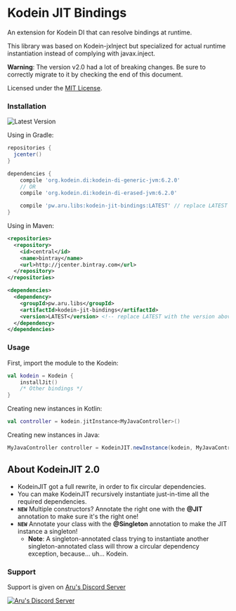 # Kodein JIT Bindings
An extension for Kodein DI that can resolve bindings at runtime.

This library was based on Kodein-jxInject but specialized for actual runtime instantiation instead of complying with javax.inject.

**Warning**: The version v2.0 had a lot of breaking changes.
Be sure to correctly migrate to it by checking the end of this document.

Licensed under the [MIT License](https://github.com/arudiscord/kodein-jit-bindings/blob/master/LICENSE).

### Installation

![Latest Version](https://api.bintray.com/packages/arudiscord/kotlin/kodein-jit-bindings/images/download.svg)

Using in Gradle:

```gradle
repositories {
  jcenter()
}

dependencies {
    compile 'org.kodein.di:kodein-di-generic-jvm:6.2.0'
    // OR
    compile 'org.kodein.di:kodein-di-erased-jvm:6.2.0'

    compile 'pw.aru.libs:kodein-jit-bindings:LATEST' // replace LATEST with the version above
}
```

Using in Maven:

```xml
<repositories>
  <repository>
    <id>central</id>
    <name>bintray</name>
    <url>http://jcenter.bintray.com</url>
  </repository>
</repositories>

<dependencies>
  <dependency>
    <groupId>pw.aru.libs</groupId>
    <artifactId>kodein-jit-bindings</artifactId>
    <version>LATEST</version> <!-- replace LATEST with the version above -->
  </dependency>
</dependencies>
```

### Usage

First, import the module to the Kodein:
```kotlin 
val kodein = Kodein {
    installJit()
    /* Other bindings */
}
```

Creating new instances in Kotlin:
```kotlin
val controller = kodein.jitInstance<MyJavaController>()
```

Creating new instances in Java:
```java
MyJavaController controller = KodeinJIT.newInstance(kodein, MyJavaController.class);
```

## About KodeinJIT 2.0

- KodeinJIT got a full rewrite, in order to fix circular dependencies.
- You can make KodeinJIT recursively instantiate just-in-time all the required dependencies.
- **`NEW`** Multiple constructors? Annotate the right one with the **@JIT** annotation to make sure it's the right one!
- **`NEW`** Annotate your class with the **@Singleton** annotation to make the JIT instance a singleton!
  - **Note**: A singleton-annotated class trying to instantiate another singleton-annotated class will throw a circular dependency exception, because... uh... Kodein.

### Support

Support is given on [Aru's Discord Server](https://discord.gg/URPghxg)

[![Aru's Discord Server](https://discordapp.com/api/guilds/403934661627215882/embed.png?style=banner2)](https://discord.gg/URPghxg)
